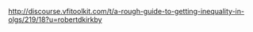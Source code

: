 http://discourse.vfitoolkit.com/t/a-rough-guide-to-getting-inequality-in-olgs/219/18?u=robertdkirkby
